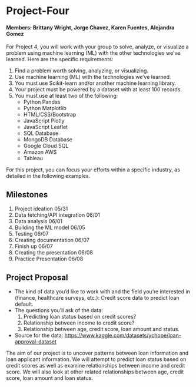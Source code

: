 # Project-Four
#### Members: Brittany Wright, Jorge Chavez, Karen Fuentes, Alejandra Gomez

For Project 4, you will work with your group to solve, analyze, or visualize a problem using machine learning (ML) with the other technologies we’ve learned. Here are the specific requirements:

1. Find a problem worth solving, analyzing, or visualizing.
2. Use machine learning (ML) with the technologies we’ve learned.
3. You must use Scikit-learn and/or another machine learning library.
4. Your project must be powered by a dataset with at least 100 records.
5. You must use at least two of the following:
    - Python Pandas
    - Python Matplotlib
    - HTML/CSS/Bootstrap
    - JavaScript Plotly
    - JavaScript Leaflet
    - SQL Database
    - MongoDB Database
    - Google Cloud SQL
    - Amazon AWS
    - Tableau

For this project, you can focus your efforts within a specific industry, as detailed in the following examples.

## Milestones
1. Project ideation 05/31
2. Data fetching/API integration 06/01
3. Data analysis 06/01
4. Building the ML model 06/05
5. Testing 06/07
6. Creating documentation 06/07
7. Finish up 06/07
8. Creating the presentation 06/08
9. Practice Presentation 06/08

## Project Proposal
- The kind of data you’d like to work with and the field you’re interested in (finance, healthcare surveys, etc.): Credit score data to predict loan default.
- The questions you’ll ask of the data:
    1. Predicting loan status based on credit scores?
    2. Relationship between income to credit score?
    3. Relationship between age, credit score, loan amount and status.
- Source for the data: https://www.kaggle.com/datasets/ychope/loan-approval-dataset

The aim of our project is to uncover patterns between loan information and loan applicant information. We will attempt to predict loan status based on credit scores as well as examine relationships between income and credit score. We will also look at other related relationships between age, credit score, loan amount and loan status.
